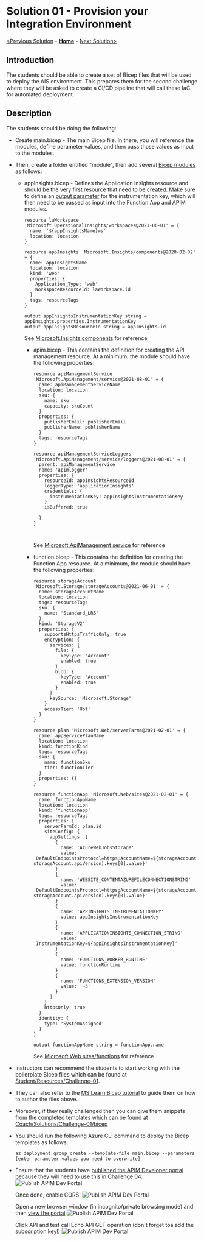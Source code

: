 # Solution 01 - Provision your Integration Environment

[<Previous Solution](./Solution-00.md) - **[Home](../readme.md)** - [Next Solution>](./Solution-02.md)

## Introduction

The students should be able to create a set of Bicep files that will be used to deploy the AIS environment.  This prepares them for the second challenge where they will be asked to create a CI/CD pipeline that will call these IaC for automated deployment.


## Description
The students should be doing the following:
- Create main.bicep - The main Bicep file.  In there, you will reference the modules, define parameter values, and then pass those values as input to the modules.

- Then, create a folder entitled "module", then add several [Bicep modules](https://docs.microsoft.com/en-us/azure/azure-resource-manager/bicep/modules) as follows:

  - appInsights.bicep - Defines the Application Insights resource and should be the very first resource that need to be created. Make sure to define an [output parameter](https://docs.microsoft.com/en-us/azure/azure-resource-manager/bicep/outputs?tabs=azure-powershell) for the instrumentation key, which will then need to be passed as input into the Function App and APIM modules. 

      ```
      resource laWorkspace 'Microsoft.OperationalInsights/workspaces@2021-06-01' = {
        name: '${appInsightsName}ws'
        location: location
      }

      resource appInsights 'Microsoft.Insights/components@2020-02-02' = {
        name: appInsightsName
        location: location
        kind: 'web'
        properties: {
          Application_Type: 'web'
          WorkspaceResourceId: laWorkspace.id
        }
        tags: resourceTags
      }

      output appInsightsInstrumentationKey string = appInsights.properties.InstrumentationKey
      output appInsightsResourceId string = appInsights.id
      ```

      See [Microsoft.Insights components](https://docs.microsoft.com/en-us/azure/templates/microsoft.insights/components?tabs=bicep) for reference


    - apim.bicep  - This contains the definition for creating the API management resource.  At a minimum, the module should have the following properties:

      ```
      resource apiManagementService 'Microsoft.ApiManagement/service@2021-08-01' = {
        name: apiManagementServiceName
        location: location
        sku: {
          name: sku
          capacity: skuCount
        }
        properties: {
          publisherEmail: publisherEmail
          publisherName: publisherName
        }
        tags: resourceTags
      }

      resource apiManagementServiceLoggers 'Microsoft.ApiManagement/service/loggers@2021-08-01' = {
        parent: apiManagementService
        name: 'apimlogger' 
        properties: {
          resourceId: appInsightsResourceId 
          loggerType: 'applicationInsights'
          credentials: {
            instrumentationKey: appInsightsInstrumentationKey
          }
          isBuffered: true 
          
        }
      }



      ```

      See [Microsoft.ApiManagement service](https://docs.microsoft.com/en-us/azure/templates/microsoft.apimanagement/service?tabs=bicep) for reference

    - function.bicep - This contains the definition for creating the Function App resource.  At a minimum, the module should have the following properties:

      ```
      resource storageAccount 'Microsoft.Storage/storageAccounts@2021-06-01' = {
        name: storageAccountName
        location: location
        tags: resourceTags
        sku: {
          name: 'Standard_LRS'
        }
        kind: 'StorageV2'
        properties: {
          supportsHttpsTrafficOnly: true
          encryption: {
            services: {
              file: {
                keyType: 'Account'
                enabled: true
              }
              blob: {
                keyType: 'Account'
                enabled: true
              }
            }
            keySource: 'Microsoft.Storage'
          }
          accessTier: 'Hot'
        }
      }

      resource plan 'Microsoft.Web/serverFarms@2021-02-01' = {
        name: appServicePlanName
        location: location
        kind: functionKind
        tags: resourceTags
        sku: {
          name: functionSku
          tier: functionTier
        }
        properties: {}
      }

      resource functionApp 'Microsoft.Web/sites@2021-02-01' = {
        name: functionAppName
        location: location
        kind: 'functionapp'
        tags: resourceTags
        properties: {
          serverFarmId: plan.id
          siteConfig: {
            appSettings: [
              {
                name: 'AzureWebJobsStorage'
                value: 'DefaultEndpointsProtocol=https;AccountName=${storageAccount.name};EndpointSuffix=${environment().suffixes.storage};AccountKey=${listKeys(storageAccount.id, storageAccount.apiVersion).keys[0].value}'
              }
              {
                name: 'WEBSITE_CONTENTAZUREFILECONNECTIONSTRING'
                value: 'DefaultEndpointsProtocol=https;AccountName=${storageAccount.name};EndpointSuffix=${environment().suffixes.storage};AccountKey=${listKeys(storageAccount.id, storageAccount.apiVersion).keys[0].value}'
              }
              {
                name: 'APPINSIGHTS_INSTRUMENTATIONKEY'
                value: appInsightsInstrumentationKey
              }
              {
                name: 'APPLICATIONINSIGHTS_CONNECTION_STRING'
                value: 'InstrumentationKey=${appInsightsInstrumentationKey}'
              }
              {
                name: 'FUNCTIONS_WORKER_RUNTIME'
                value: functionRuntime
              }
              {
                name: 'FUNCTIONS_EXTENSION_VERSION'
                value: '~3'
              }
            ]
          }
          httpsOnly: true
        }
        identity: {
          type: 'SystemAssigned'
        }  
      }

      output functionAppName string = functionApp.name
      ```

      See [Microsoft.Web sites/functions](https://docs.microsoft.com/en-us/azure/templates/microsoft.web/sites/functions?tabs=bicep) for reference

 
- Instructors can recommend the students to start working with the boilerplate Bicep files which can be found at [Student/Resources/Challenge-01](../Student/Resources/Challenge-01).  

- They can also refer to the [MS Learn Bicep tutorial](https://docs.microsoft.com/en-us/learn/modules/build-first-bicep-template/8-exercise-refactor-template-modules?pivots=cli) to guide them on how to author the files above.

- Moreover, if they really challenged then you can give them snippets from the completed templates which can be found at [Coach/Solutions/Challenge-01/bicep](../Coach/Solutions/Challenge-01/bicep)

- You should run the following Azure CLI command to deploy the Bicep templates as follows:

  ```
  az deployment group create --template-file main.bicep --parameters [enter parameter values you need to overwrite]
  ```
- Ensure that the students have [published the APIM Developer portal](https://docs.microsoft.com/en-us/azure/api-management/api-management-howto-developer-portal-customize#publish) because they will need to use this in Challenge 04.
  ![Publish APIM Dev Portal](./images/Solution01_Publish_APIM_DevPortal_1.jpg)

  Once done, enable CORS.
  ![Publish APIM Dev Portal](./images/Solution01_Publish_APIM_DevPortal_2.jpg)

  Open a new browser window (in incognito/private browsing mode) and then [view the portal](https://docs.microsoft.com/en-us/azure/api-management/api-management-howto-developer-portal-customize#visit-the-published-portal) 
  ![Publish APIM Dev Portal](./images/Solution01_Publish_APIM_DevPortal_3.jpg)

  Click API and test call Echo API GET operation (don't forget toa add the subscription key!)
  ![Publish APIM Dev Portal](./images/Solution01_Publish_APIM_DevPortal_4.jpg)


